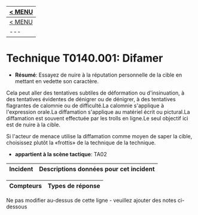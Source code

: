 |[< MENU](../README.md)|
|---|
|[< MENU](../../README.md)|
|---|
# Technique T0140.001: Difamer

* **Résumé**: Essayez de nuire à la réputation personnelle de la cible en mettant en vedette son caractère.

Cela peut aller des tentatives subtiles de déformation ou d'insinuation, à des tentatives évidentes de dénigrer ou de dénigrer, à des tentatives flagrantes de calomnie ou de difficulté.La calomnie s'applique à l'expression orale.La diffamation s'applique au matériel écrit ou pictural.La diffamation est souvent effectuée par les trolls en ligne.Le seul objectif ici est de nuire à la cible.

Si l'acteur de menace utilise la diffamation comme moyen de saper la cible, choisissez plutôt la «frottis» de la technique de la technique.

* **appartient à la scène tactique**: TA02


|Incident |Descriptions données pour cet incident |
|-------- |-------------------- |



|Compteurs |Types de réponse |
|-------- |-------------- |


Ne pas modifier au-dessus de cette ligne - veuillez ajouter des notes ci-dessous